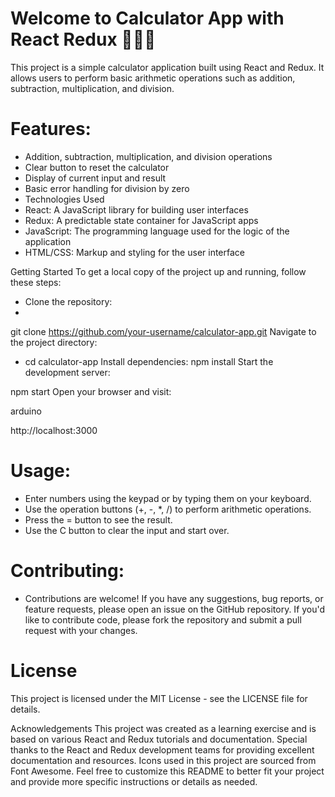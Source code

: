  
# Welcome to Calculator App with React Redux 🚀👋👋
This project is a simple calculator application built using React and Redux. It allows users to perform basic arithmetic operations such as addition, subtraction, multiplication, and division.

# Features:
- Addition, subtraction, multiplication, and division operations
- Clear button to reset the calculator
- Display of current input and result
- Basic error handling for division by zero
- Technologies Used
- React: A JavaScript library for building user interfaces
- Redux: A predictable state container for JavaScript apps
- JavaScript: The programming language used for the logic of the application
- HTML/CSS: Markup and styling for the user interface

Getting Started
To get a local copy of the project up and running, follow these steps:

- Clone the repository:
- 
git clone https://github.com/your-username/calculator-app.git
Navigate to the project directory:


- cd calculator-app
Install dependencies:
npm install
Start the development server:

npm start
Open your browser and visit:

arduino

http://localhost:3000

# Usage:
- Enter numbers using the keypad or by typing them on your keyboard.
- Use the operation buttons (+, -, *, /) to perform arithmetic operations.
- Press the = button to see the result.
- Use the C button to clear the input and start over.

# Contributing:
- Contributions are welcome! If you have any suggestions, bug reports, or feature requests, please open an issue on the GitHub repository. If you'd like to contribute code, please fork the repository and submit a pull request with your changes.

# License
This project is licensed under the MIT License - see the LICENSE file for details.

Acknowledgements
This project was created as a learning exercise and is based on various React and Redux tutorials and documentation.
Special thanks to the React and Redux development teams for providing excellent documentation and resources.
Icons used in this project are sourced from Font Awesome.
Feel free to customize this README to better fit your project and provide more specific instructions or details as needed.
